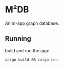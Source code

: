 # M²DB

An in-app graph database.

## Running

build and run the app:

```
cargo build && cargo run
```
